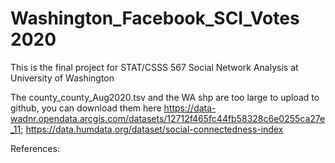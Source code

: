# Washington_Facebook_SCI_Votes 2020
This is the final project for STAT/CSSS 567 Social Network Analysis at University of Washington


The county_county_Aug2020.tsv and the WA shp are too large to upload to github, you can download them here https://data-wadnr.opendata.arcgis.com/datasets/12712f465fc44fb58328c6e0255ca27e_11;
https://data.humdata.org/dataset/social-connectedness-index







References: 
